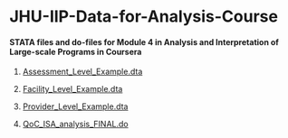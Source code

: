 # JHU-IIP-Data-for-Analysis-Course
#### STATA files and do-files for Module 4 in Analysis and Interpretation of Large-scale Programs in Coursera

1. <a href = "Assessment_Level_Example.dta" download> Assessment_Level_Example.dta </a>

2. <a href = "Facility_Level_Example.dta" download> Facility_Level_Example.dta </a>

3. <a href = "Provider_Level_Example.dta" download> Provider_Level_Example.dta </a>

4. <a href = "QoC_ISA_analysis_FINAL.do" download> QoC_ISA_analysis_FINAL.do </a>
